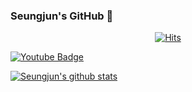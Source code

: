 ### Seungjun's GitHub 👋
  <div align=center>
	
  [![Hits](https://hits.seeyoufarm.com/api/count/incr/badge.svg?url=https%3A%2F%2Fgithub.com%2Fmickymicmouse&count_bg=%23B93DC8&title_bg=%23555555&icon=&icon_color=%23E7E7E7&title=visited&edge_flat=false)](https://hits.seeyoufarm.com)
	
  </div>

  [![Youtube Badge](https://img.shields.io/badge/Youtube-ff0000?style=flat-square&logo=youtube&link=https://https://www.youtube.com/channel/UCBItQGA8zPyvan3GxDHvahA)](https://www.youtube.com/channel/UCBItQGA8zPyvan3GxDHvahA)



  [![Seungjun's github stats](https://github-readme-stats.vercel.app/api?username=mickymicmouse)](https://github.com/anuraghazra/github-readme-stats)
  </div>


<!--
**mickymicmouse/mickymicmouse** is a ✨ _special_ ✨ repository because its `README.md` (this file) appears on your GitHub profile.

Here are some ideas to get you started:

- 🔭 I’m currently working on ...
- 🌱 I’m currently learning ...
- 👯 I’m looking to collaborate on ...
- 🤔 I’m looking for help with ...
- 💬 Ask me about ...
- 📫 How to reach me: ...
- 😄 Pronouns: ...
- ⚡ Fun fact: ...
-->
